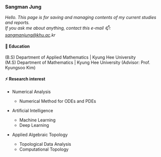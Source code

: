 ### Sangman Jung
  
_Hello. This page is for saving and managing contents of my current studies and reports._  
_If you ask me about anything, contact this e-mail 📫: sangmanjung@khu.ac.kr_
  
#### 🌱 Education
(B.S) Department of Applied Mathematics | Kyung Hee University  
(M.S) Department of Mathematics | Kyung Hee University (Advisor: Prof. Kyungsoo Kim)
  
#### ⚡ Research interest
  
+ Numerical Analysis
  - Numerical Method for ODEs and PDEs
  
+ Artificial Intelligence
  - Machine Learning
  - Deep Learning
  
+ Applied Algebraic Topology
  - Topological Data Analysis
  - Computational Topology
<!--
**normal92/normal92** is a ✨ _special_ ✨ repository because its `README.md` (this file) appears on your GitHub profile.

Here are some ideas to get you started:

- 🔭 I’m currently working on ...
- 🌱 I’m currently learning ...
- 👯 I’m looking to collaborate on ...
- 🤔 I’m looking for help with ...
- 💬 Ask me about ...
- 📫 How to reach me: ...
- 😄 Pronouns: ...
- ⚡ Fun fact: ...
-->
